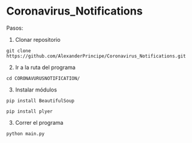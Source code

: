 # Coronavirus_Notifications

Pasos:

1. Clonar repositorio

```
git clone https://github.com/AlexanderPrincipe/Coronavirus_Notifications.git
```

2. Ir a la ruta del programa

```
cd CORONAVURUSNOTIFICATION/
```

3. Instalar módulos

```
pip install BeautifulSoup

pip install plyer
```

3. Correr el programa
```
python main.py
```


